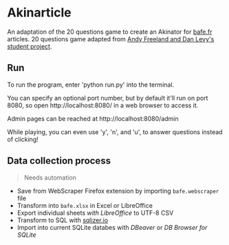 # Akinarticle

An adaptation of the 20 questions game to create an Akinator for [bafe.fr](https://bafe.fr) articles.
20 questions game adapted from [Andy Freeland and Dan Levy's student project](https://github.com/rouge8/20questions).

## Run
To run the program, enter 'python run.py' into the terminal.

You can specify an optional port number, but by default it'll run on port 8080, so open http://localhost:8080/ in a web browser to access it. 

Admin pages can be reached at http://localhost:8080/admin

While playing, you can even use 'y', 'n', and 'u', to answer questions instead of clicking!

## Data collection process
> Needs automation

* Save from WebScraper Firefox extension by importing `bafe.webscraper` file
* Transform into `bafe.xlsx` in Excel or LibreOffice
* Export individual sheets *with LibreOffice* to UTF-8 CSV
* Transform to SQL with [sqlizer.io](https://sqlizer.io)
* Import into current SQLite databes with *DBeaver* or *DB Browser for SQLite*